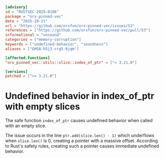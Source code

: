 ```toml
[advisory]
id = "RUSTSEC-2025-0106"
package = "orx-pinned-vec"
date = "2025-10-21"
url = "https://github.com/orxfun/orx-pinned-vec/issues/52"
references = ["https://github.com/orxfun/orx-pinned-vec/pull/53"]
informational = "unsound"
categories = ["memory-corruption"]
keywords = ["undefined-behavior", "soundness"]
aliases = ["GHSA-h5j3-crg5-8jqm"]

[affected.functions]
"orx_pinned_vec::utils::slice::index_of_ptr" = ["< 3.21.0"]

[versions]
patched = [">= 3.21.0"]
```

# Undefined behavior in index_of_ptr with empty slices

The safe function `index_of_ptr` causes undefined behavior when called with an empty slice.

The issue occurs in the line `ptr.add(slice.len() - 1)` which underflows when `slice.len()` is 0, creating a pointer with a massive offset. According to Rust's safety rules, creating such a pointer causes immediate undefined behavior.
